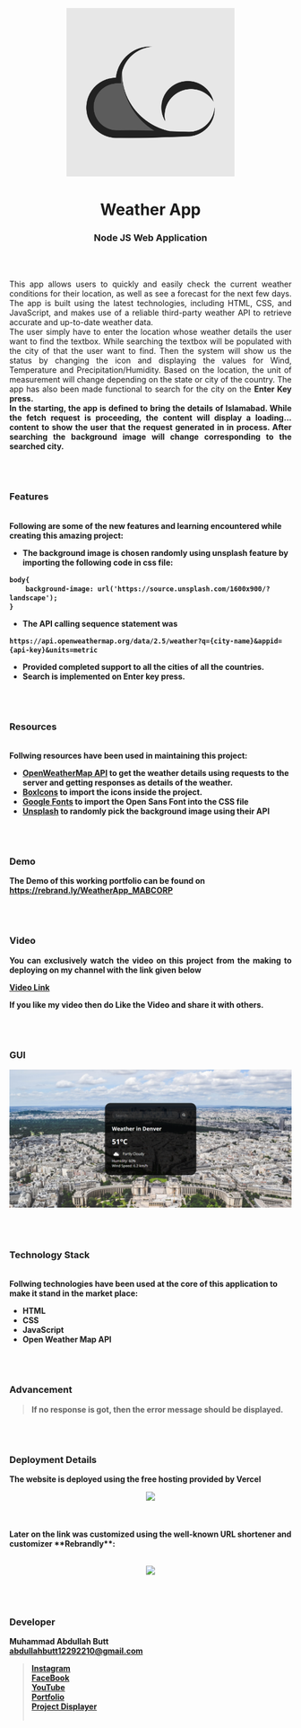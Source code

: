 <p align="center">
  <img src = "/img/logo.jpg" width="300">
</p>

<h1 align="center">
  Weather App
</h1>

<h3 align="center">
  Node JS Web Application
</h3>


<br><br>

<p align="justify">
This app allows users to quickly and easily check the current weather conditions for their location, as well as see a forecast for the next few days. The app is built using the latest technologies, including HTML, CSS, and JavaScript, and makes use of a reliable third-party weather API to retrieve accurate and up-to-date weather data. <br>
The user simply have to enter the location whose weather details the user want to find the textbox. While searching the textbox will be populated with the city of that the user want to find. Then the system will show us the status by changing the icon and displaying the values for Wind, Temperature and Precipitation/Humidity. Based on the location, the unit of measurement will change depending on the state or city of the country. The app has also been made functional to search for the city on the <strong>Enter Key<strong/> press. <br>
In the starting, the app is defined to bring the details of <strong>Islamabad<strong/>. While the fetch request is proceeding, the content will display a loading... content to show the user that the request generated in in process. After searching the background image will change corresponding to the searched city.
</p>


<br><br>
<!-- ................................................................................................................................. -->


### Features
<br>
Following are some of the new features and learning encountered while creating this amazing project:

- The background image is chosen randomly using unsplash feature by importing the following code in css file:
```
body{
    background-image: url('https://source.unsplash.com/1600x900/?landscape');
}
```
- The API calling sequence statement was 
```
https://api.openweathermap.org/data/2.5/weather?q={city-name}&appid={api-key}&units=metric
```
- Provided completed support to all the cities of all the countries.
- Search is implemented on Enter key press.


<br><br>
<!-- ................................................................................................................................. -->


### Resources
<br>
Follwing resources have been used in maintaining this project:

- [OpenWeatherMap API](https://openweathermap.org/) to get the weather details using requests to the server and getting responses as details of the weather.
- [BoxIcons](https://boxicons.com/) to import the icons inside the project.
- [Google Fonts](https://fonts.google.com/specimen/Open+Sans?query=open+sans) to import the Open Sans Font into the CSS file
- [Unsplash](https://unsplash.com/) to randomly pick the background image using their API


<br><br>
<!-- ................................................................................................................................. -->


### Demo
<p align="justify">
  The Demo of this working portfolio can be found on <br>
  <a href = "https://rebrand.ly/WeatherApp_MABCORP">https://rebrand.ly/WeatherApp_MABCORP</a>
</p>


<br><br>
<!-- ................................................................................................................................. -->



### Video
<p align="justify">
You can exclusively watch the video on this project from the making to deploying on my     channel with the link given below<br>

  [Video Link](# ) <br>

  If you like my video then do Like the Video and share it with others.
</p>


<br><br>
<!-- ................................................................................................................................. -->



### GUI
![GUI for this Project](/img/demo.png)


<br><br>
<!-- ................................................................................................................................. -->




### Technology Stack
<br>
Follwing technologies have been used at the core of this application to make it stand in the market place:

- HTML
- CSS
- JavaScript
- Open Weather Map API


<br><br>
<!-- ................................................................................................................................. -->


### Advancement

> If no response is got, then the error message should be displayed.

<br><br>
<!-- ................................................................................................................................. -->


### Deployment Details

The website is deployed using the free hosting provided by **Vercel**
<p align = "center">
  <img src = "https://branditechture.agency/brand-logos/wp-content/uploads/wpdm-cache/Vercel-900x0.png" width = "300">
</p>
<br><br>
Later on the link was customized using the well-known URL shortener and customizer **Rebrandly**:<br><br>
<p align = "center">
  <img src = "https://www.rebrandly.com/images/URL-Shortener.fileextension.svg" width = "300">
</p>


<br><br>
<!-- ................................................................................................................................. -->


### Developer

Muhammad Abdullah Butt <br>
abdullahbutt12292210@gmail.com <br>
> [Instagram](https://www.instagram.com/abdullah.butt.22/)<br>
> [FaceBook](https://www.facebook.com/profile.php?id=100076291614529)<br>
> [YouTube](https://www.youtube.com/channel/UCnuOFQyMywg-KuoN-lmav1Q)<br>
> [Portfolio](https://rebrand.ly/MuhammadAbdullahButt_MABCORP)<br>
> [Project Displayer]( https://rebrand.ly/ProjectDisplayer_MABCORP)
<br><br>
<!-- ................................................................................................................................. -->






